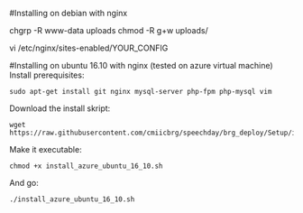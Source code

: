 #Installing on debian with nginx

chgrp -R www-data uploads
chmod -R g+w uploads/

vi /etc/nginx/sites-enabled/YOUR_CONFIG

#Installing on ubuntu 16.10 with nginx (tested on azure virtual machine)
Install prerequisites:
```
sudo apt-get install git nginx mysql-server php-fpm php-mysql vim
```

Download the install skript:
```
wget https://raw.githubusercontent.com/cmiicbrg/speechday/brg_deploy/Setup/install_azure_ubuntu_16_10.sh
```

Make it executable:
```
chmod +x install_azure_ubuntu_16_10.sh
```
And go:
```
./install_azure_ubuntu_16_10.sh
```